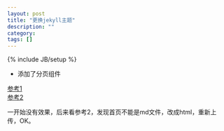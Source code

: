 ```yaml
---
layout: post
title: "更换jekyll主题"
description: ""
category: 
tags: []
---
```

{% include JB/setup %}


* 添加了分页组件 

[参考1](http://www.v2ex.com/t/32314#reply34)<br/>
[参考2](https://github.com/mojombo/jekyll/wiki/Pagination)

一开始没有效果，后来看参考2，发现首页不能是md文件，改成html，重新上传，OK。



		
